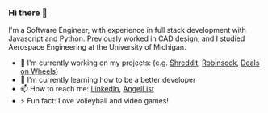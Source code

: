 ### Hi there 👋

I'm a Software Engineer, with experience in full stack development with Javascript and Python. Previously worked in CAD design, and I studied Aerospace Engineering at the University of Michigan.

- 🔭 I’m currently working on my projects: (e.g. [Shreddit](https://shreddit-aa.herokuapp.com/), [Robinsock](https://robinsock.herokuapp.com/splash), [Deals on Wheels](https://react-solo-mp.herokuapp.com/))
- 🌱 I’m currently learning how to be a better developer
- 📫 How to reach me: [LinkedIn](https://www.linkedin.com/in/matthew-pierik-197042156/), [AngelList](https://angel.co/u/matthew-pierik)
- ⚡ Fun fact: Love volleyball and video games!
